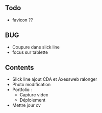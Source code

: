 ## Todo

- favicon ??
  
## BUG

- Coupure dans slick line
- focus sur tablette 


## Contents

- Slick line ajout CDA et Axessweb ralonger 
- Photo modification
- Portfolio :
    - Capture video
    - Déploiement 
- Mettre jour cv